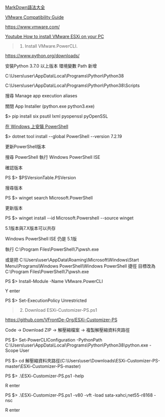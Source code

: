 [MarkDown語法大全](https://hackmd.io/@eMP9zQQ0Qt6I8Uqp2Vqy6w/SyiOheL5N/%2FBVqowKshRH246Q7UDyodFA?type=book)

[VMware Compatibility Guide](https://www.vmware.com/resources/compatibility/search.php)

<https://www.vmware.com/>

[Youtube How to install VMware ESXi on your PC](https://www.youtube.com/watch?v=MVBGDx0AvcE)

> 1. Install VMware.PowerCLI.

<https://www.python.org/downloads/>

安裝Python 3.7.0 以上版本
環境變數 Path 新增 

C:\Users\user\AppData\Local\Programs\Python\Python38

C:\Users\user\AppData\Local\Programs\Python\Python38\Scripts

搜尋 Manage app execution aliases

關閉 App Installer (python.exe python3.exe) 

$> pip install six psutil lxml pyopenssl pyOpenSSL


[在 Windows 上安裝 PowerShell](https://learn.microsoft.com/zh-tw/powershell/scripting/install/installing-powershell-on-windows?view=powershell-7.2)

$> dotnet tool install --global PowerShell --version 7.2.19

更新PowerShell版本

搜尋 PowerShell
執行 Windows PowerShell ISE

確認版本

PS $> $PSVersionTable.PSVersion

搜尋版本

PS $> winget search Microsoft.PowerShell

更新版本

PS $> winget install --id Microsoft.Powershell --source winget

5.1版本與7.X版本可以共存

Windows PowerShell ISE 仍是 5.1版

執行 C:\Program Files\PowerShell\7\pwsh.exe

或是把 C:\Users\user\AppData\Roaming\Microsoft\Windows\Start Menu\Programs\Windows PowerShell\Windows PowerShell 
捷徑 目標改為 C:\Program Files\PowerShell\7\pwsh.exe

PS $> Install-Module -Name VMware.PowerCLI

Y enter

PS $> Set-ExecutionPolicy Unrestricted

> 2. Download ESXi-Customizer-PS.ps1

<https://github.com/VFrontDe-Org/ESXi-Customizer-PS>

Code -> Download ZIP -> 解壓縮檔案 -> 複製解壓縮資料夾路徑

PS $> Set-PowerCLIConfiguration -PythonPath C:\Users\user\AppData\Local\Programs\Python\Python38\python.exe -Scope User

PS $> cd 解壓縮資料夾路徑(C:\Users\user\Downloads\ESXi-Customizer-PS-master\ESXi-Customizer-PS-master)

PS $> .\ESXi-Customizer-PS.ps1 -help

R enter

PS $> .\ESXi-Customizer-PS.ps1 -v80 -vft -load sata-xahci,net55-r8168 -nsc

R enter




